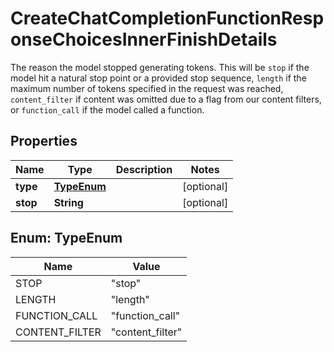 

# CreateChatCompletionFunctionResponseChoicesInnerFinishDetails

The reason the model stopped generating tokens. This will be `stop` if the model hit a natural stop point or a provided stop sequence, `length` if the maximum number of tokens specified in the request was reached, `content_filter` if content was omitted due to a flag from our content filters, or `function_call` if the model called a function. 

## Properties

| Name | Type | Description | Notes |
|------------ | ------------- | ------------- | -------------|
|**type** | [**TypeEnum**](#TypeEnum) |  |  [optional] |
|**stop** | **String** |  |  [optional] |



## Enum: TypeEnum

| Name | Value |
|---- | -----|
| STOP | &quot;stop&quot; |
| LENGTH | &quot;length&quot; |
| FUNCTION_CALL | &quot;function_call&quot; |
| CONTENT_FILTER | &quot;content_filter&quot; |




